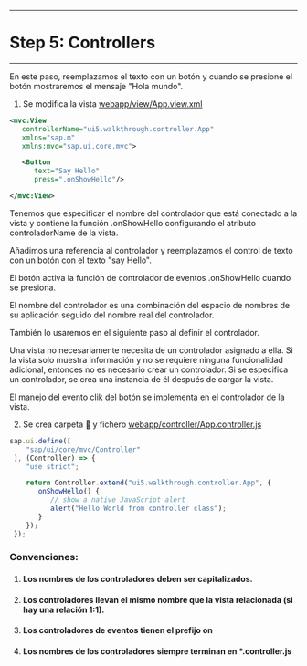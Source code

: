 ********************
# Step 5: Controllers
********************

En este paso, reemplazamos el texto con un botón y cuando se presione el botón mostraremos el mensaje "Hola mundo".

1. Se modifica la vista [webapp/view/App.view.xml](webapp/view/App.view.xml)

``` xml
<mvc:View
   controllerName="ui5.walkthrough.controller.App"
   xmlns="sap.m"
   xmlns:mvc="sap.ui.core.mvc">

   <Button
      text="Say Hello"
      press=".onShowHello"/>

</mvc:View>
```

Tenemos que especificar el nombre del controlador que está conectado a la vista y 
contiene la función .onShowHello configurando el atributo controladorName de la vista.


Añadimos una referencia al controlador y reemplazamos el control de texto con un botón 
con el texto "say Hello".


El botón activa la función de controlador de eventos .onShowHello cuando se presiona.


El nombre del controlador es una combinación del espacio de nombres de su aplicación
 seguido del nombre real del controlador.


También lo usaremos en el siguiente paso al definir el controlador.


Una vista no necesariamente necesita de un controlador asignado a ella. 
Si la vista solo muestra información y no se requiere ninguna funcionalidad adicional, 
entonces no es necesario crear un controlador. 
Si se especifica un controlador, se crea una instancia de él después de cargar la vista.


El manejo del evento clik del botón se implementa en el controlador de la vista.

2. Se crea carpeta 📂 y fichero [webapp/controller/App.controller.js](webapp/controller/App.controller.js)

```js
sap.ui.define([
    "sap/ui/core/mvc/Controller"
 ], (Controller) => {
    "use strict";

    return Controller.extend("ui5.walkthrough.controller.App", {
       onShowHello() {
          // show a native JavaScript alert
          alert("Hello World from controller class");
       }
    });
 });
```


### Convenciones:
1. #### Los nombres de los controladores deben ser capitalizados.
2. #### Los controladores llevan el mismo nombre que la vista relacionada (si hay una relación 1:1).
3. #### Los controladores de eventos tienen el prefijo **on**
4. #### Los nombres de los controladores siempre terminan en ***.controller.js**